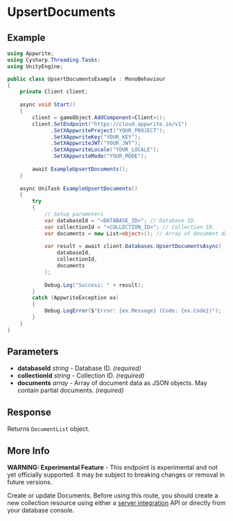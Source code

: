 # UpsertDocuments

## Example

```csharp
using Appwrite;
using Cysharp.Threading.Tasks;
using UnityEngine;

public class UpsertDocumentsExample : MonoBehaviour
{
    private Client client;
    
    async void Start()
    {
        client = gameObject.AddComponent<Client>();
        client.SetEndpoint("https://cloud.appwrite.io/v1")
              .SetXAppwriteProject("YOUR_PROJECT");
              .SetXAppwriteKey("YOUR_KEY");
              .SetXAppwriteJWT("YOUR_JWT");
              .SetXAppwriteLocale("YOUR_LOCALE");
              .SetXAppwriteMode("YOUR_MODE");
        
        await ExampleUpsertDocuments();
    }
    
    async UniTask ExampleUpsertDocuments()
    {
        try
        {
            // Setup parameters
            var databaseId = "<DATABASE_ID>"; // Database ID.
            var collectionId = "<COLLECTION_ID>"; // Collection ID.
            var documents = new List<object>(); // Array of document data as JSON objects. May contain partial documents.
            
            var result = await client.Databases.UpsertDocumentsAsync(
                databaseId,
                collectionId,
                documents
            );
            
            Debug.Log("Success: " + result);
        }
        catch (AppwriteException ex)
        {
            Debug.LogError($"Error: {ex.Message} (Code: {ex.Code})");
        }
    }
}
```

## Parameters

- **databaseId** *string* - Database ID. *(required)*
- **collectionId** *string* - Collection ID. *(required)*
- **documents** *array* - Array of document data as JSON objects. May contain partial documents. *(required)*

## Response

Returns `DocumentList` object.
## More Info

**WARNING: Experimental Feature** - This endpoint is experimental and not yet officially supported. It may be subject to breaking changes or removal in future versions.

Create or update Documents. Before using this route, you should create a new collection resource using either a [server integration](https://appwrite.io/docs/server/databases#databasesCreateCollection) API or directly from your database console.
